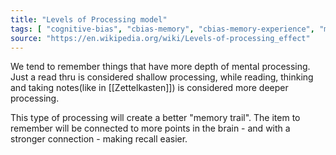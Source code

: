 ```yaml
---
title: "Levels of Processing model"
tags: [ "cognitive-bias", "cbias-memory", "cbias-memory-experience", "memory" ]
source: "https://en.wikipedia.org/wiki/Levels-of-processing_effect"
---
```


We tend to remember things that have more depth of mental processing. Just a read thru is considered shallow processing, while reading, thinking and taking notes(like in [[Zettelkasten]]) is considered more deeper processing.

This type of processing will create a better "memory trail". The item to remember will be connected to more points in the brain - and with a stronger connection - making recall easier.
